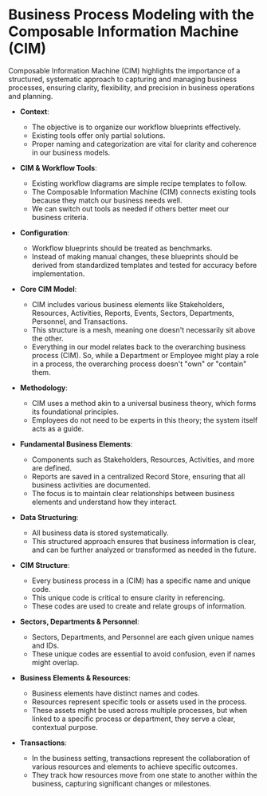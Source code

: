 # Business Process Modeling with the Composable Information Machine (CIM)

Composable Information Machine (CIM) highlights the importance of a structured, systematic approach to capturing and managing business processes, ensuring clarity, flexibility, and precision in business operations and planning.

- **Context**:
  - The objective is to organize our workflow blueprints effectively.
  - Existing tools offer only partial solutions.
  - Proper naming and categorization are vital for clarity and coherence in our business models.

- **CIM & Workflow Tools**:
  - Existing workflow diagrams are simple recipe templates to follow.
  - The Composable Information Machine (CIM) connects existing tools because they match our business needs well.
  - We can switch out tools as needed if others better meet our business criteria.

- **Configuration**:
  - Workflow blueprints should be treated as benchmarks.
  - Instead of making manual changes, these blueprints should be derived from standardized templates and tested for accuracy before implementation.

- **Core CIM Model**:
  - CIM includes various business elements like Stakeholders, Resources, Activities, Reports, Events, Sectors, Departments, Personnel, and Transactions.
  - This structure is a mesh, meaning one doesn't necessarily sit above the other.
  - Everything in our model relates back to the overarching business process (CIM). So, while a Department or Employee might play a role in a process, the overarching process doesn't "own" or "contain" them.

- **Methodology**:
  - CIM uses a method akin to a universal business theory, which forms its foundational principles.
  - Employees do not need to be experts in this theory; the system itself acts as a guide.

- **Fundamental Business Elements**:
  - Components such as Stakeholders, Resources, Activities, and more are defined. 
  - Reports are saved in a centralized Record Store, ensuring that all business activities are documented.
  - The focus is to maintain clear relationships between business elements and understand how they interact.

- **Data Structuring**:
  - All business data is stored systematically.
  - This structured approach ensures that business information is clear, and can be further analyzed or transformed as needed in the future.

- **CIM Structure**:
  - Every business process in a (CIM) has a specific name and unique code.
  - This unique code is critical to ensure clarity in referencing.
  - These codes are used to create and relate groups of information.

- **Sectors, Departments & Personnel**:
  - Sectors, Departments, and Personnel are each given unique names and IDs.
  - These unique codes are essential to avoid confusion, even if names might overlap.

- **Business Elements & Resources**:
  - Business elements have distinct names and codes.
  - Resources represent specific tools or assets used in the process.
  - These assets might be used across multiple processes, but when linked to a specific process or department, they serve a clear, contextual purpose.

- **Transactions**:
  - In the business setting, transactions represent the collaboration of various resources and elements to achieve specific outcomes.
  - They track how resources move from one state to another within the business, capturing significant changes or milestones.

